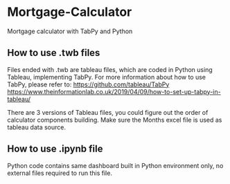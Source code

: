 # Mortgage-Calculator
Mortgage calculator with TabPy and Python

## How to use .twb files
Files ended with .twb are tableau files, which are coded in Python using Tableau, implementing TabPy.
For more information about how to use TabPy, please refer to: https://github.com/tableau/TabPy
https://www.theinformationlab.co.uk/2019/04/09/how-to-set-up-tabpy-in-tableau/

There are 3 versions of Tableau files, you could figure out the order of calculator components building.
Make sure the Months excel file is used as tableau data source.

## How to use .ipynb file
Python code contains same dashboard built in Python environment only, no external files required to run this file.
